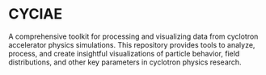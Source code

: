 # CYCIAE
A comprehensive toolkit for processing and visualizing data from cyclotron accelerator physics simulations. This repository provides tools to analyze, process, and create insightful visualizations of particle behavior, field distributions, and other key parameters in cyclotron physics research.
